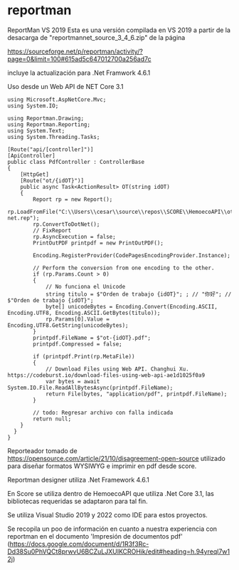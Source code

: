 # reportman
ReportMan VS 2019
Esta es una versión compilada en VS 2019 a partir de la desacarga de "reportmannet_source_3_4_6.zip" de la página

https://sourceforge.net/p/reportman/activity/?page=0&limit=100#615ad5c647012700a256ad7c

incluye la actualización para .Net Framwork 4.6.1

Uso desde un Web API de NET Core 3.1

    using Microsoft.AspNetCore.Mvc;
    using System.IO;

    using Reportman.Drawing;
    using Reportman.Reporting;
    using System.Text;
    using System.Threading.Tasks;

    [Route("api/[controller]")]
    [ApiController]
    public class PdfController : ControllerBase
    {
        [HttpGet]
        [Route("ot/{idOT}")]
        public async Task<ActionResult> OT(string idOT)
        {
            Report rp = new Report();
            rp.LoadFromFile("C:\\Users\\cesar\\source\\repos\\SCORE\\HemoecoAPI\\ot-net.rep");
            rp.ConvertToDotNet();
            // FixReport
            rp.AsyncExecution = false;
            PrintOutPDF printpdf = new PrintOutPDF();

            Encoding.RegisterProvider(CodePagesEncodingProvider.Instance);

            // Perform the conversion from one encoding to the other.
            if (rp.Params.Count > 0)
            {
                // No funciona el Unicode
                string titulo = $"Orden de trabajo {idOT}"; ; // "你好"; // $"Orden de trabajo {idOT}";
                byte[] unicodeBytes = Encoding.Convert(Encoding.ASCII, Encoding.UTF8, Encoding.ASCII.GetBytes(titulo));
                rp.Params[0].Value = Encoding.UTF8.GetString(unicodeBytes);
            }
            printpdf.FileName = $"ot-{idOT}.pdf";
            printpdf.Compressed = false;
            
            if (printpdf.Print(rp.MetaFile))
            {
                // Download Files using Web API. Changhui Xu. https://codeburst.io/download-files-using-web-api-ae1d1025f0a9
                var bytes = await System.IO.File.ReadAllBytesAsync(printpdf.FileName);
                return File(bytes, "application/pdf", printpdf.FileName);
            }

            // todo: Regresar archivo con falla indicada
            return null;
        }
      }
    }
        
        
Reporteador tomado de https://opensource.com/article/21/10/disagreement-open-source utilizado para diseñar formatos WYSIWYG e imprimir en pdf desde score.

Reportman designer utiliza .Net Framework 4.6.1

En Score se utiliza dentro de HemoecoAPI que utiliza .Net Core 3.1, las bibliotecas requeridas se adaptaron para tal fin.

Se utiliza Visual Studio 2019 y 2022 como IDE para estos proyectos.

Se recopila un poo de información en cuanto a nuestra experiencia con reportman en el documento 'Impresión de documentos pdf' (https://docs.google.com/document/d/1R3f3Rc-Dd38Su0PhVQCt8prwvU6BCZuLJXUIKCROHik/edit#heading=h.94yreql7w12j)

